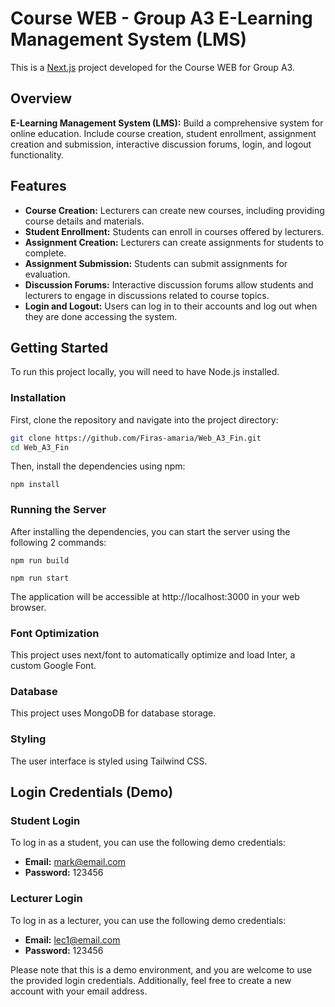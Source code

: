 # Course WEB - Group A3 E-Learning Management System (LMS)

This is a [Next.js](https://nextjs.org/) project developed for the Course WEB for Group A3.

## Overview
**E-Learning Management System (LMS):** 
Build a comprehensive system for online education. Include course creation, student enrollment, assignment creation and submission, interactive discussion forums, login, and logout functionality.

## Features
- **Course Creation:** Lecturers can create new courses, including providing course details and materials.
- **Student Enrollment:** Students can enroll in courses offered by lecturers.
- **Assignment Creation:** Lecturers can create assignments for students to complete.
- **Assignment Submission:** Students can submit assignments for evaluation.
- **Discussion Forums:** Interactive discussion forums allow students and lecturers to engage in discussions related to course topics.
- **Login and Logout:** Users can log in to their accounts and log out when they are done accessing the system.

## Getting Started
To run this project locally, you will need to have Node.js installed.

### Installation
First, clone the repository and navigate into the project directory:

```bash
git clone https://github.com/Firas-amaria/Web_A3_Fin.git
cd Web_A3_Fin
```


Then, install the dependencies using npm:
```
npm install
```

### Running the Server

After installing the dependencies, you can start the server using the following 2 commands:
```
npm run build

npm run start
```
The application will be accessible at http://localhost:3000 in your web browser.

### Font Optimization

This project uses next/font to automatically optimize and load Inter, a custom Google Font.

### Database
This project uses MongoDB for database storage.

### Styling
The user interface is styled using Tailwind CSS.

## Login Credentials (Demo)

### Student Login
To log in as a student, you can use the following demo credentials:

- **Email:** mark@email.com
- **Password:** 123456

### Lecturer Login
To log in as a lecturer, you can use the following demo credentials:

- **Email:** lec1@email.com
- **Password:** 123456

Please note that this is a demo environment, and you are welcome to use the provided login credentials. Additionally, feel free to create a new account with your email address.


